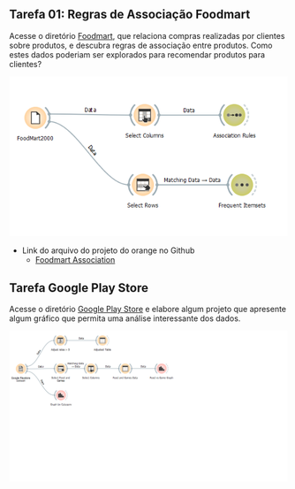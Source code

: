 ## Tarefa 01: Regras de Associação Foodmart

Acesse o diretório [Foodmart](https://github.com/santanche/component2learn/tree/master/labs/01-data-flow/orange/foodmart), que relaciona compras realizadas por clientes sobre produtos, e descubra regras de associação entre produtos. Como estes
dados poderiam ser explorados para recomendar produtos para clientes?


![FoodMart](images/foodmart_associations.png)


* Link do arquivo do projeto do orange no Github
  * [Foodmart Association](https://github.com/ronagalvao/Laboratorios/tree/master/Lab01/orange/)

## Tarefa Google Play Store

Acesse o diretório [Google Play Store](https://github.com/santanche/component2learn/tree/master/labs/01-data-flow/orange/google-playstore) e elabore algum projeto que apresente algum gráfico que permita uma análise interessante dos dados.

![Google](images/google-playstore-preparation.png)
